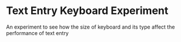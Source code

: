 # Text Entry Keyboard Experiment

An experiment to see how the size of keyboard and its type affect the performance of text entry
